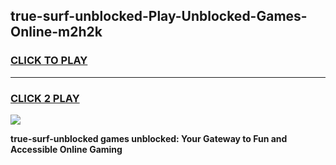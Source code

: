 
## true-surf-unblocked-Play-Unblocked-Games-Online-m2h2k
<h3>
<a href="https://premium76.site?title=true-surf-unblocked&ref=25A">CLICK TO PLAY</a></h3>
<hr>

<h3>
<a href="https://premium76.site?title=true-surf-unblocked&ref=25A">CLICK 2 PLAY</a>
  
</h3>

<a href="https://premium76.site?title=true-surf-unblocked&ref=25A"><img src="https://clearcache.store/games.png"></a>


**true-surf-unblocked games unblocked: Your Gateway to Fun and Accessible Online Gaming**
